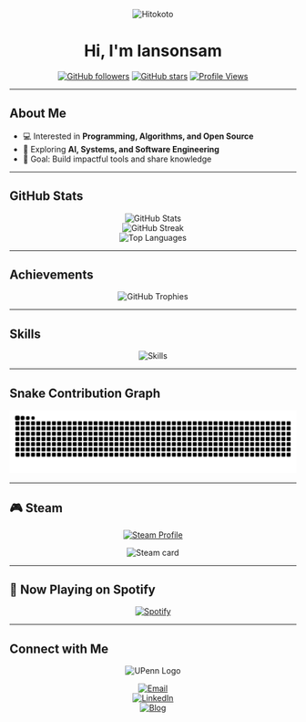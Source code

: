 <div align="center">

<!-- 一言（随机短句） -->
![Hitokoto](https://quotes-github-readme.vercel.app/api?type=horizontal&theme=dark)

# Hi, I'm **lansonsam**

[![GitHub followers](https://img.shields.io/github/followers/lansonsam?style=for-the-badge&logo=github&label=Followers)](https://github.com/lansonsam?tab=followers)
[![GitHub stars](https://img.shields.io/github/stars/lansonsam?affiliations=OWNER%2CCOLLABORATOR&style=for-the-badge&logo=github&label=Stars)](https://github.com/lansonsam?tab=repositories)
[![Profile Views](https://komarev.com/ghpvc/?username=lansonsam&color=blue&style=for-the-badge)](https://github.com/lansonsam)

</div>

---

## About Me  
- 💻 Interested in **Programming, Algorithms, and Open Source**  
- 🌱 Exploring **AI, Systems, and Software Engineering**  
- 🎯 Goal: Build impactful tools and share knowledge  

---

## GitHub Stats  

<div align="center">

![GitHub Stats](https://github-readme-stats.vercel.app/api?username=lansonsam&show_icons=true&theme=tokyonight&hide_border=true&count_private=true)  
![GitHub Streak](https://streak-stats.demolab.com?user=lansonsam&theme=tokyonight&hide_border=true)  
![Top Languages](https://github-readme-stats.vercel.app/api/top-langs/?username=lansonsam&theme=tokyonight&hide_border=true&layout=compact&langs_count=8)  

</div>

---

## Achievements  

<div align="center">

![GitHub Trophies](https://github-profile-trophy.vercel.app/?username=lansonsam&theme=tokyonight&no-frame=true&row=1&column=6)  

</div>

---

## Skills  

<div align="center">

![Skills](https://skillicons.dev/icons?i=py,cpp,cs,java,html,css,js,ts,sqlite,matlab,latex,md,git,linux)

</div>

---

## Snake Contribution Graph  

<div align="center">

![Snake animation](https://raw.githubusercontent.com/lansonsam/lansonsam/output/github-snake.svg)

</div>

---

## 🎮 Steam  

<div align="center">

[![Steam Profile](https://img.shields.io/badge/Steam-Profile-000?style=for-the-badge&logo=steam)](https://steamcommunity.com/id/your_steam_id)

<!-- Steam 统计卡片 (需要第三方服务比如 anuraghazra 或外部 API) -->
![Steam card](https://steam-stat.vercel.app/api?profileName=your_steam_id)

</div>

---

## 🎵 Now Playing on Spotify  

<div align="center">

[![Spotify](https://novatorem.vercel.app/api/spotify)](https://open.spotify.com/user/your_spotify_id)

</div>

---

## Connect with Me  

<div align="center">

<img src="https://upload.wikimedia.org/wikipedia/en/5/57/University_of_Pennsylvania_shield.svg" alt="UPenn Logo" width="80"/>

[![Email](https://img.shields.io/badge/Email-UPenn-red?style=for-the-badge&logo=gmail)](mailto:your_upenn_email@upenn.edu)  
[![LinkedIn](https://img.shields.io/badge/LinkedIn-Profile-blue?style=for-the-badge&logo=linkedin)](https://linkedin.com/in/your-profile)  
[![Blog](https://img.shields.io/badge/Blog-Visit-orange?style=for-the-badge&logo=google-chrome)](https://your-blog-link.com)

</div>
